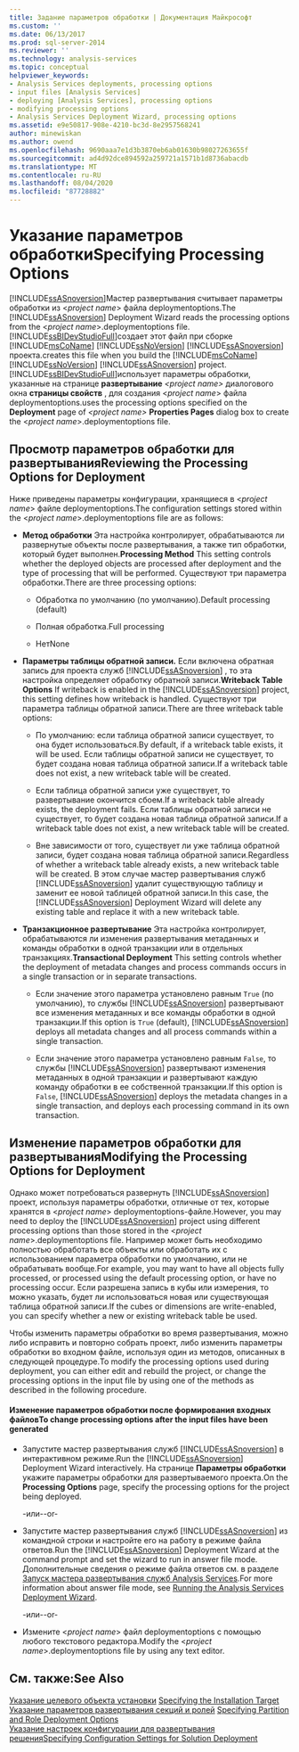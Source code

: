 ```yaml
---
title: Задание параметров обработки | Документация Майкрософт
ms.custom: ''
ms.date: 06/13/2017
ms.prod: sql-server-2014
ms.reviewer: ''
ms.technology: analysis-services
ms.topic: conceptual
helpviewer_keywords:
- Analysis Services deployments, processing options
- input files [Analysis Services]
- deploying [Analysis Services], processing options
- modifying processing options
- Analysis Services Deployment Wizard, processing options
ms.assetid: e9e50817-908e-4210-bc3d-8e2957568241
author: minewiskan
ms.author: owend
ms.openlocfilehash: 9690aaa7e1d3b3870eb6ab01630b98027263655f
ms.sourcegitcommit: ad4d92dce894592a259721a1571b1d8736abacdb
ms.translationtype: MT
ms.contentlocale: ru-RU
ms.lasthandoff: 08/04/2020
ms.locfileid: "87728882"
---
```

# <a name="specifying-processing-options"></a><span data-ttu-id="2c01c-102">Указание параметров обработки</span><span class="sxs-lookup"><span data-stu-id="2c01c-102">Specifying Processing Options</span></span>
  <span data-ttu-id="2c01c-103">[!INCLUDE[ssASnoversion](../../includes/ssasnoversion-md.md)]Мастер развертывания считывает параметры обработки из \<*project name*> файла deploymentoptions.</span><span class="sxs-lookup"><span data-stu-id="2c01c-103">The [!INCLUDE[ssASnoversion](../../includes/ssasnoversion-md.md)] Deployment Wizard reads the processing options from the \<*project name*>.deploymentoptions file.</span></span> [!INCLUDE[ssBIDevStudioFull](../../includes/ssbidevstudiofull-md.md)]<span data-ttu-id="2c01c-104">создает этот файл при сборке [!INCLUDE[msCoName](../../includes/msconame-md.md)] [!INCLUDE[ssNoVersion](../../includes/ssnoversion-md.md)] [!INCLUDE[ssASnoversion](../../includes/ssasnoversion-md.md)] проекта.</span><span class="sxs-lookup"><span data-stu-id="2c01c-104">creates this file when you build the [!INCLUDE[msCoName](../../includes/msconame-md.md)] [!INCLUDE[ssNoVersion](../../includes/ssnoversion-md.md)] [!INCLUDE[ssASnoversion](../../includes/ssasnoversion-md.md)] project.</span></span> [!INCLUDE[ssBIDevStudioFull](../../includes/ssbidevstudiofull-md.md)]<span data-ttu-id="2c01c-105">использует параметры обработки, указанные на странице **развертывание** *\<project name>* диалогового окна **страницы свойств** , для создания \<*project name*> файла deploymentoptions.</span><span class="sxs-lookup"><span data-stu-id="2c01c-105">uses the processing options specified on the **Deployment** page of *\<project name>* **Properties Pages** dialog box to create the \<*project name*>.deploymentoptions file.</span></span>  
  
## <a name="reviewing-the-processing-options-for-deployment"></a><span data-ttu-id="2c01c-106">Просмотр параметров обработки для развертывания</span><span class="sxs-lookup"><span data-stu-id="2c01c-106">Reviewing the Processing Options for Deployment</span></span>  
 <span data-ttu-id="2c01c-107">Ниже приведены параметры конфигурации, хранящиеся в \<*project name*> файле deploymentoptions.</span><span class="sxs-lookup"><span data-stu-id="2c01c-107">The configuration settings stored within the \<*project name*>.deploymentoptions file are as follows:</span></span>  
  
-   <span data-ttu-id="2c01c-108">**Метод обработки** Эта настройка контролирует, обрабатываются ли развернутые объекты после развертывания, а также тип обработки, который будет выполнен.</span><span class="sxs-lookup"><span data-stu-id="2c01c-108">**Processing Method** This setting controls whether the deployed objects are processed after deployment and the type of processing that will be performed.</span></span> <span data-ttu-id="2c01c-109">Существуют три параметра обработки.</span><span class="sxs-lookup"><span data-stu-id="2c01c-109">There are three processing options:</span></span>  
  
    -   <span data-ttu-id="2c01c-110">Обработка по умолчанию (по умолчанию).</span><span class="sxs-lookup"><span data-stu-id="2c01c-110">Default processing (default)</span></span>  
  
    -   <span data-ttu-id="2c01c-111">Полная обработка.</span><span class="sxs-lookup"><span data-stu-id="2c01c-111">Full processing</span></span>  
  
    -   <span data-ttu-id="2c01c-112">Нет</span><span class="sxs-lookup"><span data-stu-id="2c01c-112">None</span></span>  
  
-   <span data-ttu-id="2c01c-113">**Параметры таблицы обратной записи.** Если включена обратная запись для проекта служб [!INCLUDE[ssASnoversion](../../includes/ssasnoversion-md.md)] , то эта настройка определяет обработку обратной записи.</span><span class="sxs-lookup"><span data-stu-id="2c01c-113">**Writeback Table Options** If writeback is enabled in the [!INCLUDE[ssASnoversion](../../includes/ssasnoversion-md.md)] project, this setting defines how writeback is handled.</span></span> <span data-ttu-id="2c01c-114">Существуют три параметра таблицы обратной записи.</span><span class="sxs-lookup"><span data-stu-id="2c01c-114">There are three writeback table options:</span></span>  
  
    -   <span data-ttu-id="2c01c-115">По умолчанию: если таблица обратной записи существует, то она будет использоваться.</span><span class="sxs-lookup"><span data-stu-id="2c01c-115">By default, if a writeback table exists, it will be used.</span></span> <span data-ttu-id="2c01c-116">Если таблицы обратной записи не существует, то будет создана новая таблица обратной записи.</span><span class="sxs-lookup"><span data-stu-id="2c01c-116">If a writeback table does not exist, a new writeback table will be created.</span></span>  
  
    -   <span data-ttu-id="2c01c-117">Если таблица обратной записи уже существует, то развертывание окончится сбоем.</span><span class="sxs-lookup"><span data-stu-id="2c01c-117">If a writeback table already exists, the deployment fails.</span></span> <span data-ttu-id="2c01c-118">Если таблицы обратной записи не существует, то будет создана новая таблица обратной записи.</span><span class="sxs-lookup"><span data-stu-id="2c01c-118">If a writeback table does not exist, a new writeback table will be created.</span></span>  
  
    -   <span data-ttu-id="2c01c-119">Вне зависимости от того, существует ли уже таблица обратной записи, будет создана новая таблица обратной записи.</span><span class="sxs-lookup"><span data-stu-id="2c01c-119">Regardless of whether a writeback table already exists, a new writeback table will be created.</span></span> <span data-ttu-id="2c01c-120">В этом случае мастер развертывания служб [!INCLUDE[ssASnoversion](../../includes/ssasnoversion-md.md)] удалит существующую таблицу и заменит ее новой таблицей обратной записи.</span><span class="sxs-lookup"><span data-stu-id="2c01c-120">In this case, the [!INCLUDE[ssASnoversion](../../includes/ssasnoversion-md.md)] Deployment Wizard will delete any existing table and replace it with a new writeback table.</span></span>  
  
-   <span data-ttu-id="2c01c-121">**Транзакционное развертывание** Эта настройка контролирует, обрабатываются ли изменения развертывания метаданных и команды обработки в одной транзакции или в отдельных транзакциях.</span><span class="sxs-lookup"><span data-stu-id="2c01c-121">**Transactional Deployment** This setting controls whether the deployment of metadata changes and process commands occurs in a single transaction or in separate transactions.</span></span>  
  
    -   <span data-ttu-id="2c01c-122">Если значение этого параметра установлено равным `True` (по умолчанию), то службы [!INCLUDE[ssASnoversion](../../includes/ssasnoversion-md.md)] развертывают все изменения метаданных и все команды обработки в одной транзакции.</span><span class="sxs-lookup"><span data-stu-id="2c01c-122">If this option is `True` (default), [!INCLUDE[ssASnoversion](../../includes/ssasnoversion-md.md)] deploys all metadata changes and all process commands within a single transaction.</span></span>  
  
    -   <span data-ttu-id="2c01c-123">Если значение этого параметра установлено равным `False`, то службы [!INCLUDE[ssASnoversion](../../includes/ssasnoversion-md.md)] развертывают изменения метаданных в одной транзакции и развертывают каждую команду обработки в ее собственной транзакции.</span><span class="sxs-lookup"><span data-stu-id="2c01c-123">If this option is `False`, [!INCLUDE[ssASnoversion](../../includes/ssasnoversion-md.md)] deploys the metadata changes in a single transaction, and deploys each processing command in its own transaction.</span></span>  
  
## <a name="modifying-the-processing-options-for-deployment"></a><span data-ttu-id="2c01c-124">Изменение параметров обработки для развертывания</span><span class="sxs-lookup"><span data-stu-id="2c01c-124">Modifying the Processing Options for Deployment</span></span>  
 <span data-ttu-id="2c01c-125">Однако может потребоваться развернуть [!INCLUDE[ssASnoversion](../../includes/ssasnoversion-md.md)] проект, используя параметры обработки, отличные от тех, которые хранятся в \<*project name*> deploymentoptions-файле.</span><span class="sxs-lookup"><span data-stu-id="2c01c-125">However, you may need to deploy the [!INCLUDE[ssASnoversion](../../includes/ssasnoversion-md.md)] project using different processing options than those stored in the \<*project name*>.deploymentoptions file.</span></span> <span data-ttu-id="2c01c-126">Например может быть необходимо полностью обработать все объекты или обработать их с использованием параметра обработки по умолчанию, или не обрабатывать вообще.</span><span class="sxs-lookup"><span data-stu-id="2c01c-126">For example, you may want to have all objects fully processed, or processed using the default processing option, or have no processing occur.</span></span> <span data-ttu-id="2c01c-127">Если разрешена запись в кубы или измерения, то можно указать, будет ли использоваться новая или существующая таблица обратной записи.</span><span class="sxs-lookup"><span data-stu-id="2c01c-127">If the cubes or dimensions are write-enabled, you can specify whether a new or existing writeback table be used.</span></span>  
  
 <span data-ttu-id="2c01c-128">Чтобы изменить параметры обработки во время развертывания, можно либо исправить и повторно собрать проект, либо изменить параметры обработки во входном файле, используя один из методов, описанных в следующей процедуре.</span><span class="sxs-lookup"><span data-stu-id="2c01c-128">To modify the processing options used during deployment, you can either edit and rebuild the project, or change the processing options in the input file by using one of the methods as described in the following procedure.</span></span>  
  
#### <a name="to-change-processing-options-after-the-input-files-have-been-generated"></a><span data-ttu-id="2c01c-129">Изменение параметров обработки после формирования входных файлов</span><span class="sxs-lookup"><span data-stu-id="2c01c-129">To change processing options after the input files have been generated</span></span>  
  
-   <span data-ttu-id="2c01c-130">Запустите мастер развертывания служб [!INCLUDE[ssASnoversion](../../includes/ssasnoversion-md.md)] в интерактивном режиме.</span><span class="sxs-lookup"><span data-stu-id="2c01c-130">Run the [!INCLUDE[ssASnoversion](../../includes/ssasnoversion-md.md)] Deployment Wizard interactively.</span></span> <span data-ttu-id="2c01c-131">На странице **Параметры обработки** укажите параметры обработки для развертываемого проекта.</span><span class="sxs-lookup"><span data-stu-id="2c01c-131">On the **Processing Options** page, specify the processing options for the project being deployed.</span></span>  
  
     <span data-ttu-id="2c01c-132">-или-</span><span class="sxs-lookup"><span data-stu-id="2c01c-132">-or-</span></span>  
  
-   <span data-ttu-id="2c01c-133">Запустите мастер развертывания служб [!INCLUDE[ssASnoversion](../../includes/ssasnoversion-md.md)] из командной строки и настройте его на работу в режиме файла ответов.</span><span class="sxs-lookup"><span data-stu-id="2c01c-133">Run the [!INCLUDE[ssASnoversion](../../includes/ssasnoversion-md.md)] Deployment Wizard at the command prompt and set the wizard to run in answer file mode.</span></span> <span data-ttu-id="2c01c-134">Дополнительные сведения о режиме файла ответов см. в разделе [Запуск мастера развертывания служб Analysis Services](running-the-analysis-services-deployment-wizard.md).</span><span class="sxs-lookup"><span data-stu-id="2c01c-134">For more information about answer file mode, see [Running the Analysis Services Deployment Wizard](running-the-analysis-services-deployment-wizard.md).</span></span>  
  
     <span data-ttu-id="2c01c-135">-или-</span><span class="sxs-lookup"><span data-stu-id="2c01c-135">-or-</span></span>  
  
-   <span data-ttu-id="2c01c-136">Измените \<*project name*> файл deploymentoptions с помощью любого текстового редактора.</span><span class="sxs-lookup"><span data-stu-id="2c01c-136">Modify the \<*project name*>.deploymentoptions file by using any text editor.</span></span>  
  
## <a name="see-also"></a><span data-ttu-id="2c01c-137">См. также:</span><span class="sxs-lookup"><span data-stu-id="2c01c-137">See Also</span></span>  
 <span data-ttu-id="2c01c-138">[Указание целевого объекта установки](deployment-script-files-specifying-the-installation-target.md) </span><span class="sxs-lookup"><span data-stu-id="2c01c-138">[Specifying the Installation Target](deployment-script-files-specifying-the-installation-target.md) </span></span>  
 <span data-ttu-id="2c01c-139">[Указание параметров развертывания секций и ролей](deployment-script-files-partition-and-role-deployment-options.md) </span><span class="sxs-lookup"><span data-stu-id="2c01c-139">[Specifying Partition and Role Deployment Options](deployment-script-files-partition-and-role-deployment-options.md) </span></span>  
 [<span data-ttu-id="2c01c-140">Указание настроек конфигурации для развертывания решения</span><span class="sxs-lookup"><span data-stu-id="2c01c-140">Specifying Configuration Settings for Solution Deployment</span></span>](deployment-script-files-solution-deployment-config-settings.md)  
  
  
